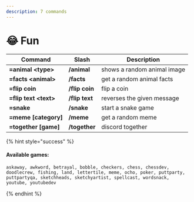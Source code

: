 ```yaml
---
description: 7 commands
---
```


# 😂 Fun

| Command                | Slash          | Description                 |
| ---------------------- | -------------- | --------------------------- |
| **=animal \<type>**    | **/animal**    | shows a random animal image |
| **=facts \<animal>**   | **/facts**     | get a random animal facts   |
| **=flip coin**         | **/flip coin** | flip a coin                 |
| **=flip text \<text>** | **/flip text** | reverses the given message  |
| **=snake**             | **/snake**     | start a snake game          |
| **=meme \[category]**  | **/meme**      | get a random meme           |
| **=together \[game]**  | **/together**  | discord together            |

{% hint style="success" %}

#### Available games:

```
askaway, awkword, betrayal, bobble, checkers, chess, chessdev, doodlecrew, fishing, land, lettertile, meme, ocho, poker, puttparty, puttpartyqa, sketchheads, sketchyartist, spellcast, wordsnack, youtube, youtubedev
```

{% endhint %}
